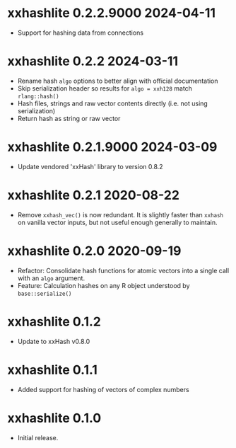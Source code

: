 

# xxhashlite 0.2.2.9000  2024-04-11

* Support for hashing data from connections

# xxhashlite 0.2.2  2024-03-11

* Rename hash `algo` options to better align with official documentation
* Skip serialization header so results for `algo = xxh128` match `rlang::hash()`
* Hash files, strings and raw vector contents directly (i.e. not using
  serialization)
* Return hash as string or raw vector

# xxhashlite 0.2.1.9000  2024-03-09

* Update vendored 'xxHash' library to version 0.8.2

# xxhashlite 0.2.1 2020-08-22

* Remove `xxhash_vec()` is now redundant.  It is slightly faster than `xxhash`
  on vanilla vector inputs, but not useful enough generally to maintain.

# xxhashlite 0.2.0 2020-09-19

* Refactor: Consolidate hash functions for atomic vectors into a single call with an 
  `algo` argument.
* Feature: Calculation hashes on any R object understood by `base::serialize()`

# xxhashlite 0.1.2

* Update to xxHash v0.8.0

# xxhashlite 0.1.1

* Added support for hashing of vectors of complex numbers

# xxhashlite 0.1.0

* Initial release.
